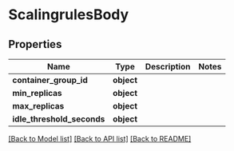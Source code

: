 # ScalingrulesBody

## Properties
Name | Type | Description | Notes
------------ | ------------- | ------------- | -------------
**container_group_id** | **object** |  | 
**min_replicas** | **object** |  | 
**max_replicas** | **object** |  | 
**idle_threshold_seconds** | **object** |  | 

[[Back to Model list]](../README.md#documentation-for-models) [[Back to API list]](../README.md#documentation-for-api-endpoints) [[Back to README]](../README.md)

